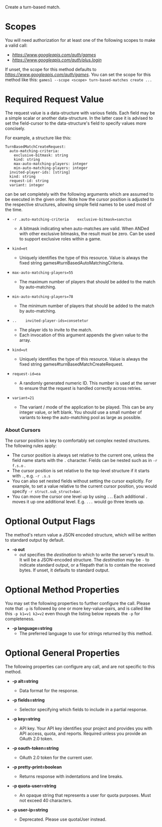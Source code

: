 Create a turn-based match.
# Scopes

You will need authorization for at least one of the following scopes to make a valid call:

* *https://www.googleapis.com/auth/games*
* *https://www.googleapis.com/auth/plus.login*

If unset, the scope for this method defaults to *https://www.googleapis.com/auth/games*.
You can set the scope for this method like this: `games1 --scope <scope> turn-based-matches create ...`
# Required Request Value

The request value is a data-structure with various fields. Each field may be a simple scalar or another data-structure.
In the latter case it is advised to set the field-cursor to the data-structure's field to specify values more concisely.

For example, a structure like this:
```
TurnBasedMatchCreateRequest:
  auto-matching-criteria:
    exclusive-bitmask: string
    kind: string
    max-auto-matching-players: integer
    min-auto-matching-players: integer
  invited-player-ids: [string]
  kind: string
  request-id: string
  variant: integer

```

can be set completely with the following arguments which are assumed to be executed in the given order. Note how the cursor position is adjusted to the respective structures, allowing simple field names to be used most of the time.

* `-r .auto-matching-criteria    exclusive-bitmask=sanctus`
    - A bitmask indicating when auto-matches are valid. When ANDed with other exclusive bitmasks, the result must be zero. Can be used to support exclusive roles within a game.
* `kind=et`
    - Uniquely identifies the type of this resource. Value is always the fixed string games#turnBasedAutoMatchingCriteria.
* `max-auto-matching-players=55`
    - The maximum number of players that should be added to the match by auto-matching.
* `min-auto-matching-players=78`
    - The minimum number of players that should be added to the match by auto-matching.

* `..    invited-player-ids=consetetur`
    - The player ids to invite to the match.
    - Each invocation of this argument appends the given value to the array.
* `kind=ut`
    - Uniquely identifies the type of this resource. Value is always the fixed string games#turnBasedMatchCreateRequest.
* `request-id=ea`
    - A randomly generated numeric ID. This number is used at the server to ensure that the request is handled correctly across retries.
* `variant=21`
    - The variant / mode of the application to be played. This can be any integer value, or left blank. You should use a small number of variants to keep the auto-matching pool as large as possible.


### About Cursors

The cursor position is key to comfortably set complex nested structures. The following rules apply:

* The cursor position is always set relative to the current one, unless the field name starts with the `.` character. Fields can be nested such as in `-r f.s.o` .
* The cursor position is set relative to the top-level structure if it starts with `.`, e.g. `-r .s.s`
* You can also set nested fields without setting the cursor explicitly. For example, to set a value relative to the current cursor position, you would specify `-r struct.sub_struct=bar`.
* You can move the cursor one level up by using `..`. Each additional `.` moves it up one additional level. E.g. `...` would go three levels up.


# Optional Output Flags

The method's return value a JSON encoded structure, which will be written to standard output by default.

* **-o out**
    - *out* specifies the *destination* to which to write the server's result to.
      It will be a JSON-encoded structure.
      The *destination* may be `-` to indicate standard output, or a filepath that is to contain the received bytes.
      If unset, it defaults to standard output.
# Optional Method Properties

You may set the following properties to further configure the call. Please note that `-p` is followed by one 
or more key-value-pairs, and is called like this `-p k1=v1 k2=v2` even though the listing below repeats the
`-p` for completeness.

* **-p language=string**
    - The preferred language to use for strings returned by this method.

# Optional General Properties

The following properties can configure any call, and are not specific to this method.

* **-p alt=string**
    - Data format for the response.

* **-p fields=string**
    - Selector specifying which fields to include in a partial response.

* **-p key=string**
    - API key. Your API key identifies your project and provides you with API access, quota, and reports. Required unless you provide an OAuth 2.0 token.

* **-p oauth-token=string**
    - OAuth 2.0 token for the current user.

* **-p pretty-print=boolean**
    - Returns response with indentations and line breaks.

* **-p quota-user=string**
    - An opaque string that represents a user for quota purposes. Must not exceed 40 characters.

* **-p user-ip=string**
    - Deprecated. Please use quotaUser instead.
